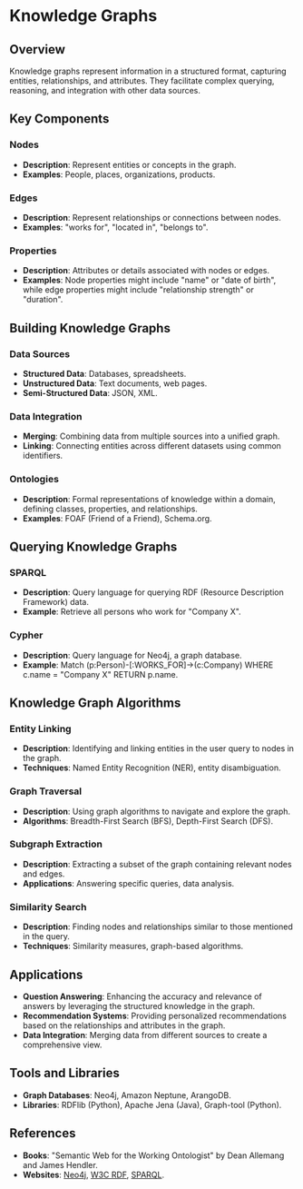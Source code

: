 # Knowledge Graphs

## Overview

Knowledge graphs represent information in a structured format, capturing entities, relationships, and attributes. They facilitate complex querying, reasoning, and integration with other data sources.

## Key Components

### Nodes

- **Description**: Represent entities or concepts in the graph.
- **Examples**: People, places, organizations, products.

### Edges

- **Description**: Represent relationships or connections between nodes.
- **Examples**: "works for", "located in", "belongs to".

### Properties

- **Description**: Attributes or details associated with nodes or edges.
- **Examples**: Node properties might include "name" or "date of birth", while edge properties might include "relationship strength" or "duration".

## Building Knowledge Graphs

### Data Sources

- **Structured Data**: Databases, spreadsheets.
- **Unstructured Data**: Text documents, web pages.
- **Semi-Structured Data**: JSON, XML.

### Data Integration

- **Merging**: Combining data from multiple sources into a unified graph.
- **Linking**: Connecting entities across different datasets using common identifiers.

### Ontologies

- **Description**: Formal representations of knowledge within a domain, defining classes, properties, and relationships.
- **Examples**: FOAF (Friend of a Friend), Schema.org.

## Querying Knowledge Graphs

### SPARQL

- **Description**: Query language for querying RDF (Resource Description Framework) data.
- **Example**: Retrieve all persons who work for "Company X".

### Cypher

- **Description**: Query language for Neo4j, a graph database.
- **Example**: Match (p:Person)-[:WORKS_FOR]->(c:Company) WHERE c.name = "Company X" RETURN p.name.

## Knowledge Graph Algorithms

### Entity Linking

- **Description**: Identifying and linking entities in the user query to nodes in the graph.
- **Techniques**: Named Entity Recognition (NER), entity disambiguation.

### Graph Traversal

- **Description**: Using graph algorithms to navigate and explore the graph.
- **Algorithms**: Breadth-First Search (BFS), Depth-First Search (DFS).

### Subgraph Extraction

- **Description**: Extracting a subset of the graph containing relevant nodes and edges.
- **Applications**: Answering specific queries, data analysis.

### Similarity Search

- **Description**: Finding nodes and relationships similar to those mentioned in the query.
- **Techniques**: Similarity measures, graph-based algorithms.

## Applications

- **Question Answering**: Enhancing the accuracy and relevance of answers by leveraging the structured knowledge in the graph.
- **Recommendation Systems**: Providing personalized recommendations based on the relationships and attributes in the graph.
- **Data Integration**: Merging data from different sources to create a comprehensive view.

## Tools and Libraries

- **Graph Databases**: Neo4j, Amazon Neptune, ArangoDB.
- **Libraries**: RDFlib (Python), Apache Jena (Java), Graph-tool (Python).

## References

- **Books**: "Semantic Web for the Working Ontologist" by Dean Allemang and James Hendler.
- **Websites**: [Neo4j](https://neo4j.com/), [W3C RDF](https://www.w3.org/RDF/), [SPARQL](https://www.w3.org/TR/sparql11-query/).

